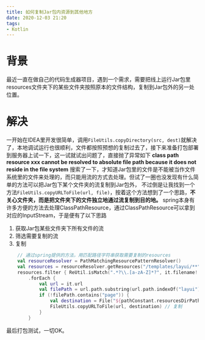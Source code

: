 ```yaml
---
title: 如何复制Jar包内资源到其他地方
date: 2020-12-03 21:20
tags:
- Kotlin
---
```


# 背景

最近一直在做自己的代码生成器项目，遇到一个需求，需要把线上运行Jar包里resources文件夹下的某些文件夹按照原本的文件结构，复制到Jar包外的另一处位置。
<!--more-->

# 解决

一开始在IDEA里开发很简单，调用`FileUtils.copyDirectory(src, dest)`就解决了，本地调试运行也很顺利，文件都按照预想的复制过去了，接下来准备打包部署到服务器上试一下，这一试就试出问题了，直接抛了异常如下
**class path resource xxx cannot be resolved to absolute file path because it does not reside in the file system**
搜索了一下，才知道Jar包里的文件是不能被当作文件系统里的文件来处理的，而只能用流的方式去处理。但试了一圈也没发现有什么简单的方法可以把Jar包下某个文件夹的流复制到Jar包外，
不过倒是让我找到一个方法`FileUtils.copyURLToFile(url, file)`，按着这个方法想到了一个思路，**不关心文件夹，而是把文件夹下的文件独立地通过流复制到目的地。**
spring本身有许多方便的方法去处理ClassPathResource，通过ClassPathResource可以拿到对应的InputStream，于是便有了以下思路

1. 获取Jar包某些文件夹下所有文件的流
2. 筛选需要复制的流
3. 复制
```kotlin
    // 通过spring提供的方法，用匹配路径字符串获取需要复制的resources
    val resourceResolver = PathMatchingResourcePatternResolver()
    val resources = resourceResolver.getResources("/templates/layui/**")
    resources.filter { ReUtil.isMatch(".*?\\.[a-zA-Z]*?", it.filename!!) } // 进一步筛选需要复制哪些文件，同时过滤掉文件夹路径的resource
        .forEach {
            val url = it.url
            val filePath = url.path.substring(url.path.indexOf("layui") + 5)
            if (!filePath.contains("page")) {
                val destination = File("${pathConstant.resourcesDirPath()}/templates/$filePath")
                FileUtils.copyURLToFile(url, destination) // 复制
            }
        }
```

最后打包测试，一切OK。
